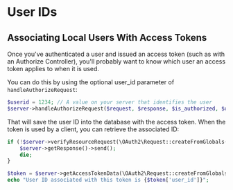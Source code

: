 # User IDs

Associating Local Users With Access Tokens
------------------------------------------

Once you've authenticated a user and issued an access token (such as with an Authorize Controller),
you'll probably want to know which user an access token applies to when it is used.

You can do this by using the optional user_id parameter of `handleAuthorizeRequest`:

```php
$userid = 1234; // A value on your server that identifies the user
$server->handleAuthorizeRequest($request, $response, $is_authorized, $userid);
```

That will save the user ID into the database with the access token. When the token is used by a client, you
can retrieve the associated ID:

```php
if (!$server->verifyResourceRequest(\OAuth2\Request::createFromGlobals())) {
    $server->getResponse()->send();
    die;
}

$token = $server->getAccessTokenData(\OAuth2\Request::createFromGlobals());
echo "User ID associated with this token is {$token['user_id']}";
```
